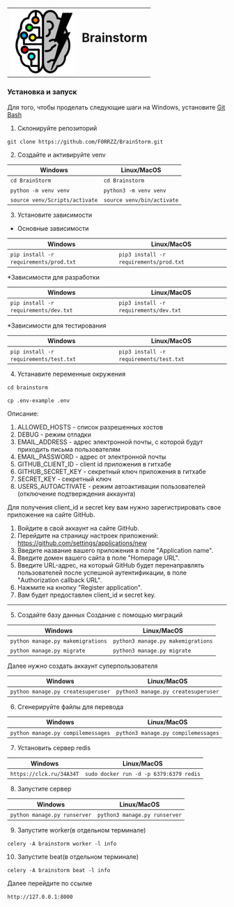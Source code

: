 <table>
  <tr>
    <td>
      <img src="assets/logo.jpg" alt="logo" width="150"/>
    </td>
    <td>
      <h1 style="padding-bottom: 40px;">Brainstorm</h1>
    </td>
  </tr>
</table>

### Установка и запуск

Для того, чтобы проделать следующие шаги на Windows, установите [Git Bash](https://gitforwindows.org/)

1. Склонируйте репозиторий

```shell
git clone https://github.com/F0RRZZ/BrainStorm.git
```
2. Создайте и активируйте venv

| Windows                            | Linux/MacOS                    |
|------------------------------------|--------------------------------|
| ```cd BrainStorm```                | ```cd Brainstorm```            |
| ```python -m venv venv```          | ```python3 -m venv venv```     |
| ```source venv/Scripts/activate``` | ```source venv/bin/activate``` |

3. Установите зависимости

* Основные зависимости

| Windows                                    | Linux/MacOS                                  |
|--------------------------------------------|----------------------------------------------|
| ```pip install -r requirements/prod.txt``` | ```pip3 install -r requirements/prod.txt```  |

*Зависимости для разработки

| Windows                                   | Linux/MacOS                                |
|-------------------------------------------|--------------------------------------------|
| ```pip install -r requirements/dev.txt``` | ```pip3 install -r requirements/dev.txt``` |

*Зависимости для тестирования

| Windows                                    | Linux/MacOS                                 |
|--------------------------------------------|---------------------------------------------|
| ```pip install -r requirements/test.txt``` | ```pip3 install -r requirements/test.txt``` |

4. Устанавите переменные окружения

```shell
cd brainstorm
```
```shell
cp .env-example .env
```

Описание:
1. ALLOWED_HOSTS - список разрешенных хостов
2. DEBUG - режим отладки
3. EMAIL_ADDRESS - адрес электронной почты, с которой будут приходить письма пользователям
4. EMAIL_PASSWORD - адрес от электронной почты
5. GITHUB_CLIENT_ID - client id приложения в гитхабе
6. GITHUB_SECRET_KEY - секретный ключ приложения в гитхабе
7. SECRET_KEY - секретный ключ
8. USERS_AUTOACTIVATE - режим автоактивации пользователей (отключение подтверждения аккаунта)


Для получения client_id и secret key вам нужно зарегистрировать свое приложение на сайте GitHub.
1. Войдите в свой аккаунт на сайте GitHub.
2. Перейдите на страницу настроек приложений: https://github.com/settings/applications/new
3. Введите название вашего приложения в поле "Application name".
4. Введите домен вашего сайта в поле "Homepage URL".
5. Введите URL-адрес, на который GitHub будет перенаправлять пользователей после успешной аутентификации, в поле "Authorization callback URL".
6. Нажмите на кнопку "Register application".
7. Вам будет предоставлен client_id и secret key.

---

5. Создайте базу данных
Создание с помощью миграций
    
| Windows                               | Linux/MacOS                            |
|---------------------------------------|----------------------------------------|
| ```python manage.py makemigrations``` | ```python3 manage.py makemigrations``` |
| ```python manage.py migrate```        | ```python3 manage.py migrate```        |

Далее нужно создать аккаунт суперпользователя

| Windows                                | Linux/MacOS                             |
|----------------------------------------|-----------------------------------------|
| ```python manage.py createsuperuser``` | ```python3 manage.py createsuperuser``` |

6. Сгенерируйте файлы для перевода

| Windows                                | Linux/MacOS                                |
|----------------------------------------|--------------------------------------------|
| ```python manage.py compilemessages``` | ```python3 manage.py compilemessages```|

7. Установить сервер redis

| Windows                      | Linux/MacOS                                |
|------------------------------|--------------------------------------------|
| ```https://clck.ru/34A34T``` | ```sudo docker run -d -p 6379:6379 redis```|


8. Запустите сервер

| Windows                          | Linux/MacOS                       |
|----------------------------------|-----------------------------------|
| ```python manage.py runserver``` | ```python3 manage.py runserver``` |


9. Запустите worker(в отдельном терминале)

```shell
celery -A brainstorm worker -l info
```

10. Запустите beat(в отдельном терминале)

```shell
celery -A brainstorm beat -l info
```

Далее перейдите по ссылке 
```
http://127.0.0.1:8000
```
